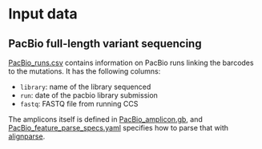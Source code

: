 # Input data

## PacBio full-length variant sequencing
[PacBio_runs.csv](PacBio_runs.csv) contains information on PacBio runs linking the barcodes to the mutations. It has the following columns:
 - `library`: name of the library sequenced  
 - `run`: date of the pacbio library submission  
 - `fastq`: FASTQ file from running CCS  

The amplicons itself is defined in [PacBio_amplicon.gb](PacBio_amplicon.gb), and [PacBio_feature_parse_specs.yaml](PacBio_feature_parse_specs.yaml) specifies how to parse that with [alignparse](https://jbloomlab.github.io/alignparse/).